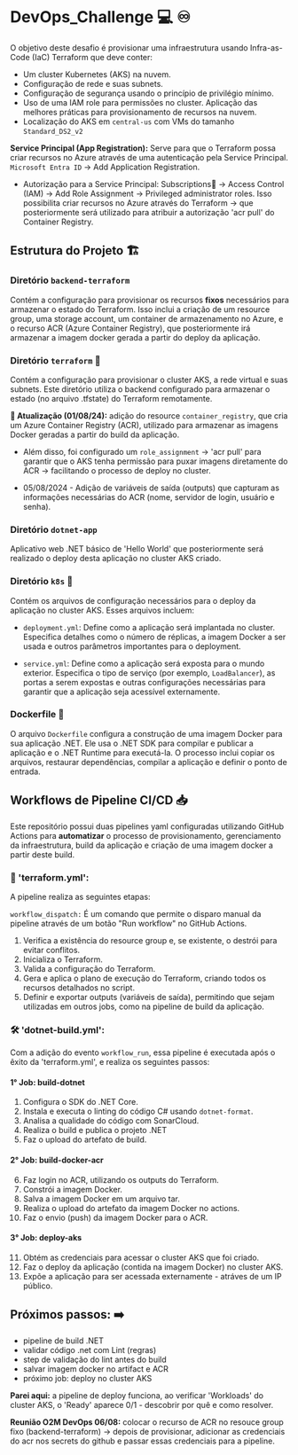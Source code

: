 # DevOps_Challenge 💻 ♾️
O objetivo deste desafio é provisionar uma infraestrutura usando Infra-as-Code (IaC) Terraform que deve conter:

- Um cluster Kubernetes (AKS) na nuvem. 
- Configuração de rede e suas subnets.
- Configuração de segurança usando o princípio de privilégio mínimo.
- Uso de uma IAM role para permissões no cluster.
Aplicação das melhores práticas para provisionamento de recursos na nuvem.
- Localização do AKS em `central-us` com VMs do tamanho `Standard_DS2_v2`

**Service Principal (App Registration):** Serve para que o Terraform possa criar recursos no Azure através de uma autenticação pela Service Principal. `Microsoft Entra ID` → Add Application Registration.

- Autorização para a Service Principal: Subscriptions🔑 → Access Control (IAM) → Add Role Assignment → Privileged administrator roles. Isso possibilita criar recursos no Azure através do Terraform → que posteriormente será utilizado para atribuir a autorização 'acr pull' do Container Registry.

## Estrutura do Projeto 🏗️

### Diretório `backend-terraform`
Contém a configuração para provisionar os recursos **fixos** necessários para armazenar o estado do Terraform. Isso inclui a criação de um resource group, uma storage account, um container de armazenamento no Azure, e o recurso ACR (Azure Container Registry), que posteriormente irá armazenar a imagem docker gerada a partir do deploy da aplicação.

### Diretório `terraform` 🌱
Contém a configuração para provisionar o cluster AKS, a rede virtual e suas subnets. Este diretório utiliza o backend configurado para armazenar o estado (no arquivo .tfstate) do Terraform remotamente.

**🔵 Atualização (01/08/24):** adição do resource `container_registry`, que cria um Azure Container Registry (ACR), utilizado para armazenar as imagens Docker geradas a partir do build da aplicação.
- Além disso, foi configurado um `role_assignment` → 'acr pull' para garantir que o AKS tenha permissão para puxar imagens diretamente do ACR → facilitando o processo de deploy no cluster.

- 05/08/2024 - Adição de variáveis de saída (outputs) que capturam as informações necessárias do ACR (nome, servidor de login, usuário e senha).

### Diretório `dotnet-app`
Aplicativo web .NET básico de 'Hello World' que posteriormente será realizado o deploy desta aplicação no cluster AKS criado.

### Diretório `k8s` 🧭
Contém os arquivos de configuração necessários para o deploy da aplicação no cluster AKS. Esses arquivos incluem:
- `deployment.yml`: Define como a aplicação será implantada no cluster. Especifica detalhes como o número de réplicas, a imagem Docker a ser usada e outros parâmetros importantes para o deployment.

- `service.yml`: Define como a aplicação será exposta para o mundo exterior. Especifica o tipo de serviço (por exemplo, `LoadBalancer`), as portas a serem expostas e outras configurações necessárias para garantir que a aplicação seja acessível externamente.

### Dockerfile 🐋
O arquivo `Dockerfile` configura a construção de uma imagem Docker para sua aplicação .NET. Ele usa o .NET SDK para compilar e publicar a aplicação e o .NET Runtime para executá-la. O processo inclui copiar os arquivos, restaurar dependências, compilar a aplicação e definir o ponto de entrada.

## Workflows de Pipeline CI/CD 📥
Este repositório possui duas pipelines yaml configuradas utilizando GitHub Actions para **automatizar** o processo de provisionamento, gerenciamento da infraestrutura, build da aplicação e criação de uma imagem docker a partir deste build.

### 🧱 'terraform.yml': 
A pipeline realiza as seguintes etapas: 

`workflow_dispatch:` É um comando que permite o disparo manual da pipeline através de um botão "Run workflow" no GitHub Actions.

1. Verifica a existência do resource group e, se existente, o destrói para evitar conflitos.
2. Inicializa o Terraform.
3. Valida a configuração do Terraform.
4. Gera e aplica o plano de execução do Terraform, criando todos os recursos detalhados no script.
5. Definir e exportar outputs (variáveis de saída), permitindo que sejam utilizadas em outros jobs, como na pipeline de build da aplicação.

### 🛠️ 'dotnet-build.yml': 
Com a adição do evento `workflow_run`, essa pipeline é executada após o êxito da 'terraform.yml', e realiza os seguintes passos:

#### 1° Job: build-dotnet
1. Configura o SDK do .NET Core.
2. Instala e executa o linting do código C# usando `dotnet-format`.
3. Analisa a qualidade do código com SonarCloud.
4. Realiza o build e publica o projeto .NET
5. Faz o upload do artefato de build.

#### 2° Job: build-docker-acr
6. Faz login no ACR, utilizando os outputs do Terraform.
7. Constrói a imagem Docker.
8. Salva a imagem Docker em um arquivo tar.
9. Realiza o upload do artefato da imagem Docker no actions.
10. Faz o envio (push) da imagem Docker para o ACR.

#### 3° Job: deploy-aks
11. Obtém as credenciais para acessar o cluster AKS que foi criado.
12. Faz o deploy da aplicação (contida na imagem Docker) no cluster AKS.
13. Expõe a aplicação para ser acessada externamente - atráves de um IP público.

## Próximos passos: ➡️
- pipeline de build .NET
- validar código .net com Lint (regras)
- step de validação do lint antes do build
- salvar imagem docker no artifact e ACR
- próximo job: deploy no cluster AKS

**Parei aqui:** a pipeline de deploy funciona, ao verificar 'Workloads' do cluster AKS, o 'Ready' aparece 0/1 - descobrir por quê e como resolver.

**Reunião O2M DevOps 06/08:** colocar o recurso de ACR no resouce group fixo (backend-terraform) → depois de provisionar, adicionar as credenciais do acr nos secrets do github e passar essas credenciais para a pipeline.
